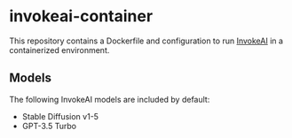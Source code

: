 # invokeai-container

This repository contains a Dockerfile and configuration to run [InvokeAI](https://github.com/invoke-ai/InvokeAI) in a containerized environment.

## Models

The following InvokeAI models are included by default:

- Stable Diffusion v1-5
- GPT-3.5 Turbo

